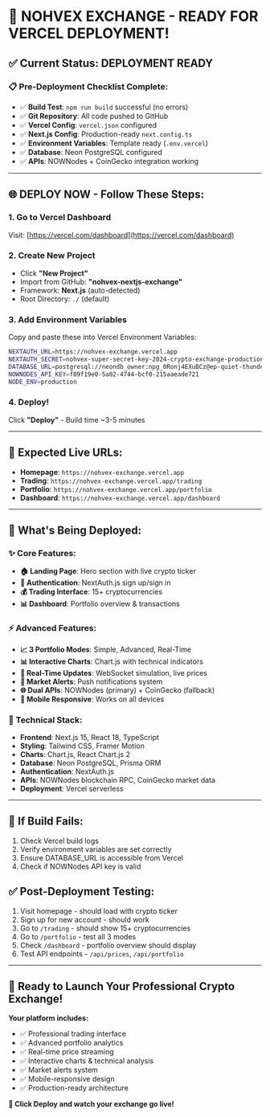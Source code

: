 # 🚀 **NOHVEX EXCHANGE - READY FOR VERCEL DEPLOYMENT!**

## ✅ **Current Status: DEPLOYMENT READY**

### 📋 **Pre-Deployment Checklist Complete:**
- ✅ **Build Test**: `npm run build` successful (no errors)
- ✅ **Git Repository**: All code pushed to GitHub
- ✅ **Vercel Config**: `vercel.json` configured  
- ✅ **Next.js Config**: Production-ready `next.config.ts`
- ✅ **Environment Variables**: Template ready (`.env.vercel`)
- ✅ **Database**: Neon PostgreSQL configured
- ✅ **APIs**: NOWNodes + CoinGecko integration working

---

## 🌐 **DEPLOY NOW - Follow These Steps:**

### **1. Go to Vercel Dashboard**
Visit: [https://vercel.com/dashboard](https://vercel.com/dashboard)

### **2. Create New Project**
- Click **"New Project"**
- Import from GitHub: **"nohvex-nextjs-exchange"**
- Framework: **Next.js** (auto-detected)
- Root Directory: `./` (default)

### **3. Add Environment Variables**
Copy and paste these into Vercel Environment Variables:

```bash
NEXTAUTH_URL=https://nohvex-exchange.vercel.app
NEXTAUTH_SECRET=nohvex-super-secret-key-2024-crypto-exchange-production
DATABASE_URL=postgresql://neondb_owner:npg_0Ronj4EXuBCz@ep-quiet-thunder-aeza37k5-pooler.c-2.us-east-2.aws.neon.tech/nohvexdb?sslmode=require&channel_binding=require
NOWNODES_API_KEY=f89f19e0-5a02-4744-bcf0-215aaeade721
NODE_ENV=production
```

### **4. Deploy!**
Click **"Deploy"** - Build time ~3-5 minutes

---

## 🎯 **Expected Live URLs:**
- **Homepage**: `https://nohvex-exchange.vercel.app`
- **Trading**: `https://nohvex-exchange.vercel.app/trading`
- **Portfolio**: `https://nohvex-exchange.vercel.app/portfolio`
- **Dashboard**: `https://nohvex-exchange.vercel.app/dashboard`

---

## 🌟 **What's Being Deployed:**

### **✨ Core Features:**
- **🏠 Landing Page**: Hero section with live crypto ticker
- **🔐 Authentication**: NextAuth.js sign up/sign in
- **💰 Trading Interface**: 15+ cryptocurrencies
- **📊 Dashboard**: Portfolio overview & transactions

### **⚡ Advanced Features:**
- **📈 3 Portfolio Modes**: Simple, Advanced, Real-Time
- **📊 Interactive Charts**: Chart.js with technical indicators
- **🔄 Real-Time Updates**: WebSocket simulation, live prices
- **🔔 Market Alerts**: Push notifications system
- **🌐 Dual APIs**: NOWNodes (primary) + CoinGecko (fallback)
- **📱 Mobile Responsive**: Works on all devices

### **🔧 Technical Stack:**
- **Frontend**: Next.js 15, React 18, TypeScript
- **Styling**: Tailwind CSS, Framer Motion
- **Charts**: Chart.js, React Chart.js 2
- **Database**: Neon PostgreSQL, Prisma ORM
- **Authentication**: NextAuth.js
- **APIs**: NOWNodes blockchain RPC, CoinGecko market data
- **Deployment**: Vercel serverless

---

## 🚨 **If Build Fails:**
1. Check Vercel build logs
2. Verify environment variables are set correctly
3. Ensure DATABASE_URL is accessible from Vercel
4. Check if NOWNodes API key is valid

## ✅ **Post-Deployment Testing:**
1. Visit homepage - should load with crypto ticker
2. Sign up for new account - should work
3. Go to `/trading` - should show 15+ cryptocurrencies  
4. Go to `/portfolio` - test all 3 modes
5. Check `/dashboard` - portfolio overview should display
6. Test API endpoints - `/api/prices`, `/api/portfolio`

---

## 🎉 **Ready to Launch Your Professional Crypto Exchange!**

**Your platform includes:**
- ✅ Professional trading interface
- ✅ Advanced portfolio analytics  
- ✅ Real-time price streaming
- ✅ Interactive charts & technical analysis
- ✅ Market alerts system
- ✅ Mobile-responsive design
- ✅ Production-ready architecture

**🚀 Click Deploy and watch your exchange go live!**
